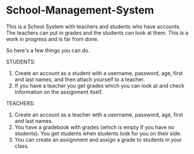 # School-Management-System
This is a School System with teachers and students who have accounts. The teachers can put in grades and the students can look at them. This is a work in progress and is far from done.

So here's a few things you can do.

STUDENTS:
1) Create an account as a student with a username, password, age, first and last names, and then attach yourself to a teacher.
2) If you have a teacher you get grades which you can look at and check information on the assignment itself.

TEACHERS:
1) Create an account as a teacher with a username, password, age, first and last names.
2) You have a gradebook with grades (which is empty if you have no students). You get students when students look for you on their side.
3) You can create an assignment and assign a grade to students in your class.
